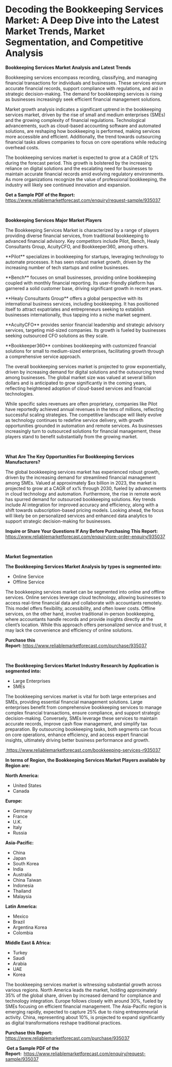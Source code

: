 <p><h1>Decoding the Bookkeeping Services Market: A Deep Dive into the Latest Market Trends, Market Segmentation, and Competitive Analysis</h1></p><p><strong>Bookkeeping Services Market Analysis and Latest Trends</strong></p>
<p><p>Bookkeeping services encompass recording, classifying, and managing financial transactions for individuals and businesses. These services ensure accurate financial records, support compliance with regulations, and aid in strategic decision-making. The demand for bookkeeping services is rising as businesses increasingly seek efficient financial management solutions.</p><p>Market growth analysis indicates a significant uptrend in the bookkeeping services market, driven by the rise of small and medium enterprises (SMEs) and the growing complexity of financial regulations. Technological advancements, such as cloud-based accounting software and automated solutions, are reshaping how bookkeeping is performed, making services more accessible and efficient. Additionally, the trend towards outsourcing financial tasks allows companies to focus on core operations while reducing overhead costs.</p><p>The bookkeeping services market is expected to grow at a CAGR of 12% during the forecast period. This growth is bolstered by the increasing reliance on digital solutions and the escalating need for businesses to maintain accurate financial records amid evolving regulatory environments. As more organizations recognize the value of professional bookkeeping, the industry will likely see continued innovation and expansion.</p></p>
<p><strong>Get a Sample PDF of the Report:&nbsp;</strong> <a href="https://www.reliablemarketforecast.com/enquiry/request-sample/935037?utm_campaign=3041&utm_medium=2&utm_source=Github&utm_content=ia&utm_term=18042025&utm_id=bookkeeping-services">https://www.reliablemarketforecast.com/enquiry/request-sample/935037</a></p>
<p>&nbsp;</p>
<p><strong>Bookkeeping Services Major Market Players</strong></p>
<p><p>The Bookkeeping Services Market is characterized by a range of players providing diverse financial services, from traditional bookkeeping to advanced financial advisory. Key competitors include Pilot, Bench, Healy Consultants Group, AcuityCFO, and Bookkeeper360, among others.</p><p>**Pilot** specializes in bookkeeping for startups, leveraging technology to automate processes. It has seen robust market growth, driven by the increasing number of tech startups and online businesses. </p><p>**Bench** focuses on small businesses, providing online bookkeeping coupled with monthly financial reporting. Its user-friendly platform has garnered a solid customer base, driving significant growth in recent years. </p><p>**Healy Consultants Group** offers a global perspective with its international business services, including bookkeeping. It has positioned itself to attract expatriates and entrepreneurs seeking to establish businesses internationally, thus tapping into a niche market segment.</p><p>**AcuityCFO** provides senior financial leadership and strategic advisory services, targeting mid-sized companies. Its growth is fueled by businesses seeking outsourced CFO solutions as they scale.</p><p>**Bookkeeper360** combines bookkeeping with customized financial solutions for small to medium-sized enterprises, facilitating growth through a comprehensive service approach.</p><p>The overall bookkeeping services market is projected to grow exponentially, driven by increasing demand for digital solutions and the outsourcing trend among businesses. The global market size was valued at several billion dollars and is anticipated to grow significantly in the coming years, reflecting heightened adoption of cloud-based services and financial technologies.</p><p>While specific sales revenues are often proprietary, companies like Pilot have reportedly achieved annual revenues in the tens of millions, reflecting successful scaling strategies. The competitive landscape will likely evolve as technology continues to redefine service delivery, with growth opportunities grounded in automation and remote services. As businesses increasingly turn to outsourced solutions for financial management, these players stand to benefit substantially from the growing market.</p></p>
<p>&nbsp;</p>
<p><strong>What Are The Key Opportunities For Bookkeeping Services Manufacturers?</strong></p>
<p><p>The global bookkeeping services market has experienced robust growth, driven by the increasing demand for streamlined financial management among SMEs. Valued at approximately $xx billion in 2023, the market is projected to grow at a CAGR of xx% through 2030, fueled by advancements in cloud technology and automation. Furthermore, the rise in remote work has spurred demand for outsourced bookkeeping solutions. Key trends include AI integration for improved accuracy and efficiency, along with a shift towards subscription-based pricing models. Looking ahead, the focus will likely be on personalized services and enhanced data analytics to support strategic decision-making for businesses.</p></p>
<p><strong>Inquire or Share Your Questions If Any Before Purchasing This Report:</strong> <a href="https://www.reliablemarketforecast.com/enquiry/pre-order-enquiry/935037?utm_campaign=3041&utm_medium=2&utm_source=Github&utm_content=ia&utm_term=18042025&utm_id=bookkeeping-services">https://www.reliablemarketforecast.com/enquiry/pre-order-enquiry/935037</a></p>
<p>&nbsp;</p>
<p><strong>Market Segmentation</strong></p>
<p><strong>The Bookkeeping Services Market Analysis by types is segmented into:</strong></p>
<p><ul><li>Online Service</li><li>Offline Service</li></ul></p>
<p><p>The bookkeeping services market can be segmented into online and offline services. Online services leverage cloud technology, allowing businesses to access real-time financial data and collaborate with accountants remotely. This model offers flexibility, accessibility, and often lower costs. Offline services, on the other hand, involve traditional in-person bookkeeping, where accountants handle records and provide insights directly at the client’s location. While this approach offers personalized service and trust, it may lack the convenience and efficiency of online solutions.</p></p>
<p><strong>Purchase this Report:&nbsp;</strong><a href="https://www.reliablemarketforecast.com/purchase/935037?utm_campaign=3041&utm_medium=2&utm_source=Github&utm_content=ia&utm_term=18042025&utm_id=bookkeeping-services">https://www.reliablemarketforecast.com/purchase/935037</a></p>
<p>&nbsp;</p>
<p><strong>The Bookkeeping Services Market Industry Research by Application is segmented into:</strong></p>
<p><ul><li>Large Enterprises</li><li>SMEs</li></ul></p>
<p><p>The bookkeeping services market is vital for both large enterprises and SMEs, providing essential financial management solutions. Large enterprises benefit from comprehensive bookkeeping services to manage complex financial transactions, ensure compliance, and support strategic decision-making. Conversely, SMEs leverage these services to maintain accurate records, improve cash flow management, and simplify tax preparation. By outsourcing bookkeeping tasks, both segments can focus on core operations, enhance efficiency, and access expert financial insights, ultimately driving better business performance and growth.</p></p>
<p><a href="https://www.reliablemarketforecast.com/bookkeeping-services-r935037?utm_campaign=3041&utm_medium=2&utm_source=Github&utm_content=ia&utm_term=18042025&utm_id=bookkeeping-services">&nbsp;https://www.reliablemarketforecast.com/bookkeeping-services-r935037</a></p>
<p><strong>In terms of Region, the Bookkeeping Services Market Players available by Region are:</strong></p>
<p>
    <p> <strong> North America: </strong>
        <ul>
            <li>United States</li>
            <li>Canada</li>
        </ul>
        </p> 
    <p> <strong> Europe: </strong>
        <ul>
            <li>Germany</li>
            <li>France</li>
            <li>U.K.</li>
            <li>Italy</li>
            <li>Russia</li>
        </ul>
        </p> 
    <p> <strong> Asia-Pacific: </strong>
        <ul>
            <li>China</li>
            <li>Japan</li>
            <li>South Korea</li>
            <li>India</li>
            <li>Australia</li>
            <li>China Taiwan</li>
            <li>Indonesia</li>
            <li>Thailand</li>
            <li>Malaysia</li>
        </ul>
        </p> 
    <p> <strong> Latin America: </strong>
        <ul>
            <li>Mexico</li>
            <li>Brazil</li>
            <li>Argentina Korea</li>
            <li>Colombia</li>
        </ul>
        </p> 
    <p> <strong> Middle East & Africa: </strong>
        <ul>
            <li>Turkey</li>
            <li>Saudi</li>
            <li>Arabia</li>
            <li>UAE</li>
            <li>Korea</li>
        </ul>
    </p>
    </p>
<p><p>The bookkeeping services market is witnessing substantial growth across various regions. North America leads the market, holding approximately 35% of the global share, driven by increased demand for compliance and technology integration. Europe follows closely with around 30%, fueled by SMEs focusing on efficient financial management. The Asia-Pacific region is emerging rapidly, expected to capture 25% due to rising entrepreneurial activity. China, representing about 10%, is projected to expand significantly as digital transformations reshape traditional practices.</p></p>
<p><strong>Purchase this Report: </strong><a href="https://www.reliablemarketforecast.com/purchase/935037?utm_campaign=3041&utm_medium=2&utm_source=Github&utm_content=ia&utm_term=18042025&utm_id=bookkeeping-services">https://www.reliablemarketforecast.com/purchase/935037</a></p>
<p>&nbsp;<strong>Get a Sample PDF of the Report:&nbsp;&nbsp;</strong><a href="https://www.reliablemarketforecast.com/enquiry/request-sample/935037?utm_campaign=3041&utm_medium=2&utm_source=Github&utm_content=ia&utm_term=18042025&utm_id=bookkeeping-services">https://www.reliablemarketforecast.com/enquiry/request-sample/935037</a></p>
<p><strong></strong></p>
<p><p></p><p></p><p></p></p>